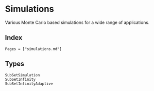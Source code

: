 # Simulations

Various Monte Carlo based simulations for a wide range of applications.

## Index

```@index
Pages = ["simulations.md"]
```

## Types

```@docs
SubSetSimulation
SubSetInfinity
SubSetInfinityAdaptive
```
